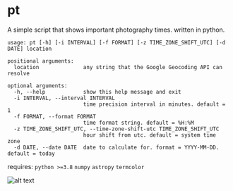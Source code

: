 # pt
A simple script that shows important photography times. written in python.

```
usage: pt [-h] [-i INTERVAL] [-f FORMAT] [-z TIME_ZONE_SHIFT_UTC] [-d DATE] location

positional arguments:
  location              any string that the Google Geocoding API can resolve

optional arguments:
  -h, --help            show this help message and exit
  -i INTERVAL, --interval INTERVAL
                        time precision interval in minutes. default = 1
  -f FORMAT, --format FORMAT
                        time format string. default = %H:%M
  -z TIME_ZONE_SHIFT_UTC, --time-zone-shift-utc TIME_ZONE_SHIFT_UTC
                        hour shift from utc. default = system time zone
  -d DATE, --date DATE  date to calculate for. format = YYYY-MM-DD. default = today
```



requires:
`python >=3.8`
`numpy`
`astropy`
`termcolor`

![alt text](https://github.com/thejevans/pt/blob/main/screenshot.png)
